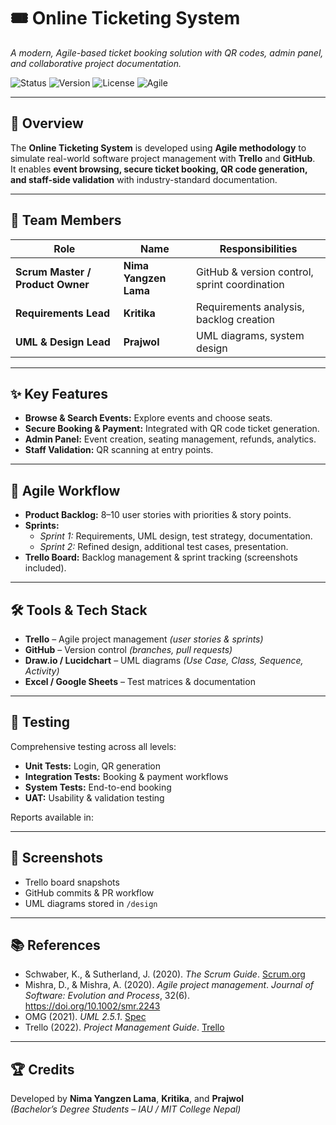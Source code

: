 # 🎟️ Online Ticketing System

*A modern, Agile-based ticket booking solution with QR codes, admin panel, and collaborative project documentation.*

![Status](https://img.shields.io/badge/Status-In%20Progress-yellow) 
![Version](https://img.shields.io/badge/Version-1.0.0-blue)
![License](https://img.shields.io/badge/License-MIT-green) 
![Agile](https://img.shields.io/badge/Methodology-Agile-orange)

---

## 📖 Overview
The **Online Ticketing System** is developed using **Agile methodology** to simulate real-world software project management with **Trello** and **GitHub**.  
It enables **event browsing, secure ticket booking, QR code generation, and staff-side validation** with industry-standard documentation.

---

## 👥 Team Members

| Role                        | Name              | Responsibilities                   |
|----------------------------|-------------------|------------------------------------|
| **Scrum Master / Product Owner** | **Nima Yangzen Lama** | GitHub & version control, sprint coordination |
| **Requirements Lead**      | **Kritika**       | Requirements analysis, backlog creation |
| **UML & Design Lead**      | **Prajwol**       | UML diagrams, system design |

---

## ✨ Key Features
- **Browse & Search Events:** Explore events and choose seats.
- **Secure Booking & Payment:** Integrated with QR code ticket generation.
- **Admin Panel:** Event creation, seating management, refunds, analytics.
- **Staff Validation:** QR scanning at entry points.

---

## 🚀 Agile Workflow
- **Product Backlog:** 8–10 user stories with priorities & story points.
- **Sprints:**
  - *Sprint 1:* Requirements, UML design, test strategy, documentation.
  - *Sprint 2:* Refined design, additional test cases, presentation.
- **Trello Board:** Backlog management & sprint tracking (screenshots included).

---

## 🛠 Tools & Tech Stack
- **Trello** – Agile project management *(user stories & sprints)*
- **GitHub** – Version control *(branches, pull requests)*
- **Draw.io / Lucidchart** – UML diagrams *(Use Case, Class, Sequence, Activity)*
- **Excel / Google Sheets** – Test matrices & documentation

---

## 🧪 Testing
Comprehensive testing across all levels:
- **Unit Tests:** Login, QR generation
- **Integration Tests:** Booking & payment workflows
- **System Tests:** End-to-end booking
- **UAT:** Usability & validation testing

Reports available in:


---

## 📸 Screenshots
- Trello board snapshots
- GitHub commits & PR workflow
- UML diagrams stored in `/design`

---

## 📚 References
- Schwaber, K., & Sutherland, J. (2020). *The Scrum Guide*. [Scrum.org](https://scrumguides.org/scrum-guide.html)  
- Mishra, D., & Mishra, A. (2020). *Agile project management*. *Journal of Software: Evolution and Process*, 32(6). https://doi.org/10.1002/smr.2243  
- OMG (2021). *UML 2.5.1*. [Spec](https://www.omg.org/spec/UML/2.5.1)  
- Trello (2022). *Project Management Guide*. [Trello](https://trello.com/guide/project-management)

---

## 🏆 Credits
Developed by **Nima Yangzen Lama**, **Kritika**, and **Prajwol**  
*(Bachelor’s Degree Students – IAU / MIT College Nepal)*
